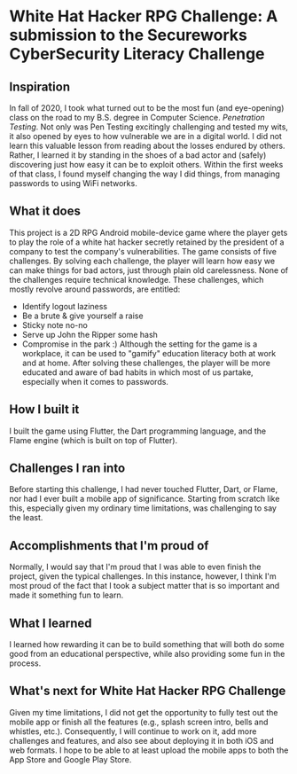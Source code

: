 # White Hat Hacker RPG Challenge:  A submission to the Secureworks CyberSecurity Literacy Challenge

## Inspiration
In fall of 2020, I took what turned out to be the most fun (and eye-opening) class on the road to my B.S. degree in Computer Science.  _Penetration Testing_.  Not only was Pen Testing excitingly challenging and tested my wits, it also opened by eyes to how vulnerable we are in a digital world.  I did not learn this valuable lesson from reading about the losses endured by others.  Rather, I learned it by standing in the shoes of a bad actor and (safely) discovering just how easy it can be to exploit others.  Within the first weeks of that class, I found myself changing the way I did things, from managing passwords to using WiFi networks.

## What it does
This project is a 2D RPG Android mobile-device game where the player gets to play the role of a white hat hacker secretly retained by the president of a company to test the company's vulnerabilities.  The game consists of five challenges.  By solving each challenge, the player will learn how easy we can make things for bad actors, just through plain old carelessness.  None of the challenges require technical knowledge.  These challenges, which mostly revolve around passwords, are entitled:
- Identify logout laziness
- Be a brute & give yourself a raise
- Sticky note no-no
- Serve up John the Ripper some hash
- Compromise in the park :)
Although the setting for the game is a workplace, it can be used to "gamify" education literacy both at work and at home.  After solving these challenges, the player will be more educated and aware of bad habits in which most of us partake, especially when it comes to passwords.

## How I built it
I built the game using Flutter, the Dart programming language, and the Flame engine (which is built on top of Flutter).

## Challenges I ran into
Before starting this challenge, I had never touched Flutter, Dart, or Flame, nor had I ever built a mobile app of significance.  Starting from scratch like this, especially given my ordinary time limitations, was challenging to say the least.

## Accomplishments that I'm proud of
Normally, I would say that I'm proud that I was able to even finish the project, given the typical challenges.  In this instance, however, I think I'm most proud of the fact that I took a subject matter that is so important and made it something fun to learn.

## What I learned
I learned how rewarding it can be to build something that will both do some good from an educational perspective, while also providing some fun in the process.

## What's next for White Hat Hacker RPG Challenge
Given my time limitations, I did not get the opportunity to fully test out the mobile app or finish all the features (e.g., splash screen intro, bells and whistles, etc.).  Consequently, I will continue to work on it, add more challenges and features, and also see about deploying it in both iOS and web formats.  I hope to be able to at least upload the mobile apps to both the App Store and Google Play Store.